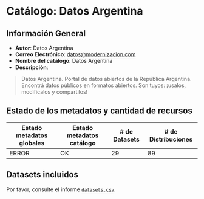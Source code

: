 
# Catálogo: Datos Argentina

## Información General

- **Autor**: Datos Argentina
- **Correo Electrónico**: datos@modernizacion.com
- **Nombre del catálogo**: Datos Argentina
- **Descripción**:

> Datos Argentina. Portal de datos abiertos de la República Argentina. Encontrá datos públicos en formatos abiertos. Son tuyos: ¡usalos, modificalos y compartilos!

## Estado de los metadatos y cantidad de recursos

Estado metadatos globales | Estado metadatos catálogo | # de Datasets | # de Distribuciones
--------------------------|---------------------------|---------------|--------------------
ERROR | OK | 29 | 89

## Datasets incluidos

Por favor, consulte el informe [`datasets.csv`](datasets.csv).
